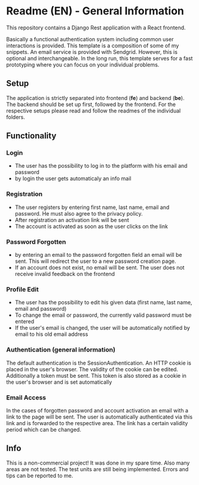 # Readme (EN) - General Information

This repository contains a Django Rest application with a React frontend.

Basically a functional authentication system including common user interactions is provided. This template is a composition of some of my snippets.
An email service is provided with Sendgrid. However, this is optional and interchangeable. In the long run, this template serves for a fast prototyping where you can focus on your individual problems.


## Setup
The application is strictly separated into frontend (**fe**) and backend (**be**). The backend should be set up first, followed by the frontend. For the respective setups please read and follow the readmes of the individual folders.

## Functionality
### Login
- The user has the possibility to log in to the platform with his email and password
- by login the user gets automaticaly an info mail

### Registration
- The user registers by entering first name, last name, email and password. He must also agree to the privacy policy.
- After registration an activation link will be sent
- The account is activated as soon as the user clicks on the link

### Password Forgotten 
- by entering an email to the password forgotten field an email will be sent. This will redirect the user to a new password creation page.
- If an account does not exist, no email will be sent. The user does not receive invalid feedback on the frontend

### Profile Edit
- The user has the possibility to edit his given data (first name, last name, email and password)
- To change the email or password, the currently valid password must be entered
- If the user's email is changed, the user will be automatically notified by email to his old email address

### Authentication (general information)
The default authentication is the SessionAuthentication. An HTTP cookie is placed in the user's browser. The validity of the cookie can be edited. Additionally a token must be sent. This token is also stored as a cookie in the user's browser and is set automatically

### Email Access
In the cases of forgotten password and account activation an email with a link to the page will be sent. The user is automatically authenticated via this link and is forwarded to the respective area.
The link has a certain validity period which can be changed.

## Info
This is a non-commercial project!
It was done in my spare time. Also many areas are not tested. The test units are still being implemented.
Errors and tips can be reported to me.
